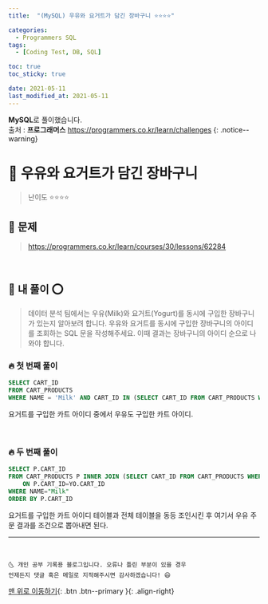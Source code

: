 ```yaml
---
title:  "(MySQL) 우유와 요거트가 담긴 장바구니 ⭐⭐⭐⭐" 

categories:
  - Programmers SQL
tags:
  - [Coding Test, DB, SQL]

toc: true
toc_sticky: true

date: 2021-05-11
last_modified_at: 2021-05-11
---
```

**MySQL**로 풀이했습니다.  
출처 : **프로그래머스** <https://programmers.co.kr/learn/challenges>
{: .notice--warning}

# 📌 우유와 요거트가 담긴 장바구니

> 난이도 ⭐⭐⭐⭐

## 🚀 문제

> <https://programmers.co.kr/learn/courses/30/lessons/62284>

<br>

## 🚀 내 풀이 ⭕

> 데이터 분석 팀에서는 우유(Milk)와 요거트(Yogurt)를 동시에 구입한 장바구니가 있는지 알아보려 합니다. 우유와 요거트를 동시에 구입한 장바구니의 아이디를 조회하는 SQL 문을 작성해주세요. 이때 결과는 장바구니의 아이디 순으로 나와야 합니다.

### 🔥 첫 번째 풀이 

```sql
SELECT CART_ID
FROM CART_PRODUCTS
WHERE NAME = 'Milk' AND CART_ID IN (SELECT CART_ID FROM CART_PRODUCTS WHERE NAME = 'Yogurt')
```

요거트를 구입한 카트 아이디 중에서 우유도 구입한 카트 아이디.


<br>

### 🔥 두 번째 풀이

```sql
SELECT P.CART_ID 
FROM CART_PRODUCTS P INNER JOIN (SELECT CART_ID FROM CART_PRODUCTS WHERE NAME="Yogurt") YO 
    ON P.CART_ID=YO.CART_ID 
WHERE NAME="Milk" 
ORDER BY P.CART_ID
```

요거트를 구입한 카트 아이디 테이블과 전체 테이블을 동등 조인시킨 후 여기서 우유 주문 결과를 조건으로 뽑아내면 된다.

***
<br>

    🌜 개인 공부 기록용 블로그입니다. 오류나 틀린 부분이 있을 경우 
    언제든지 댓글 혹은 메일로 지적해주시면 감사하겠습니다! 😄

[맨 위로 이동하기](#){: .btn .btn--primary }{: .align-right}